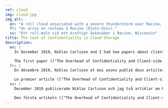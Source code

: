 ```yaml
---
ref: cloud
img: cloud.jpg
img_alt:
  en: "A roll cloud associated with a severe thunderstorm over Racine, Wisconsin, United States"
  fr: "Un arcus en rouleau à Racine (États-Unis)."
  sv: "Ett rull-moln vid ett kraftigt åskoväder i Racine, Wisconsin"
title: The Cost of Confidentiality in Cloud Storage
description:
  en: |
    In December 2019, Niklas Carlsson and I had two papers about client-side encryption in cloud storage systems published in IEEE/ACM UCC 2019 and IEEE CloudCom 2019.

    The first paper (["The Overhead of Confidentiality and Client-side Encryption in Cloud Storage Systems"](/papers/ucc19.pdf)) empirically characterizes the overheads associated with using client-side encryption and was one of three papers nominated for the best paper award at IEEE/ACM UCC 2019. The second paper (["Delta Encoding Overhead Analysis of Cloud Storage Systems using Client-side Encryption"](/papers/cloudcom19.pdf)) looks closer at the biggest problem identified in the first paper (i.e., effectively using delta encoding with client-side encryption).
  fr: |
    En décembre 2019, Niklas Carlsson et moi avons publié deux articles sur le chiffrement côté client pour les services de stockage en nuage dans IEEE/ACM UCC 2019 et IEEE CloudCom 2019.

    Le premier article (["The Overhead of Confidentiality and Client-side Encryption in Cloud Storage Systems"](/papers/ucc19.pdf)) décrit les frais généraux associés à l'utilisation du chiffrement côté client. Le deuxième article (["Delta Encoding Overhead Analysis of Cloud Storage Systems using Client-side Encryption"](/papers/cloudcom19.pdf)) examine le plus gros problème identifié dans le premier article, en utilisant efficacement le codage différentiel avec le chiffrement côté client.
  sv: |
    December 2019 publicerade Niklas Carlsson och jag två artiklar om klientside-kryptering i molnlagringstjänster i IEEE/ACM UCC 2019 och IEEE CloudCom 2019.

    Den första artikeln (["The Overhead of Confidentiality and Client-side Encryption in Cloud Storage Systems"](/papers/ucc19.pdf)) karakteriserar kostnaderna vid användning av klientside-kryptering och var en av tre artiklar som nominerades till bästa artikel på IEEE/ACM UCC 2019. Den andra artikeln (["Delta Encoding Overhead Analysis of Cloud Storage Systems using Client-side Encryption"](/papers/cloudcom19.pdf)) undersöker det största problemet som identifierades i den första artikeln, att effektivt använda delta-synkronisering med klientside-kryptering.
---
```

